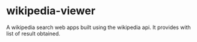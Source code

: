 # wikipedia-viewer

A wikipedia search web apps built using the wikipedia api. It provides with list of result obtained.
